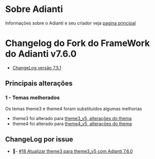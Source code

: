# Sobre Adianti
Informações sobre o Adianti e seu criador veja  [pagina principal](../README.md)

# Changelog do Fork do FrameWork do Adianti v7.6.0

* [ChangeLog versão 7.5.1](changelog_fork_7.5.1.md)

## Principais alterações
### 1 - Temas melhorados 
Os temas theme3 e theme4 foram substituidos algumas melhorias

* theme3 foi alterado para [theme3_v5, alterações do thema](https://github.com/bjverde/adianti-theme/blob/master/documents/framework_puro/bootstrap_theme3_v5.md)
* theme4 foi alterado para [theme4_v5, alterações do thema](https://github.com/bjverde/adianti-theme/blob/master/documents/framework_puro/material_theme4_v5.md)

## ChangeLog por issue
* 🔨- [#18 Atualizar theme3 para theme3_v5 com Adianti 7.6.0](https://github.com/bjverde/adianti-fork-framework/issues/18)